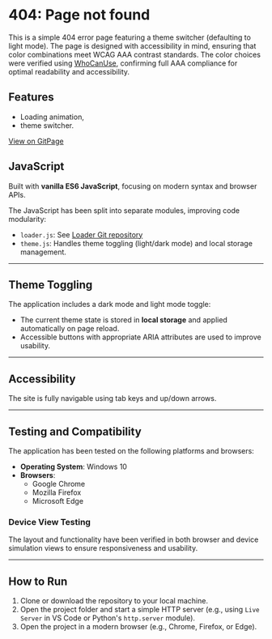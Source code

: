 # 404: Page not found

This is a simple 404 error page featuring a theme switcher (defaulting to light mode). The page is designed with accessibility in mind, ensuring that color combinations meet WCAG AAA contrast standards. The color choices were verified using [WhoCanUse](https://www.whocanuse.com/), confirming full AAA compliance for optimal readability and accessibility.

## Features

- Loading animation,
- theme switcher.

[View on GitPage](https://chrisnajman.github.io/404)

## JavaScript

Built with **vanilla ES6 JavaScript**, focusing on modern syntax and browser APIs.

The JavaScript has been split into separate modules, improving code modularity:

- `loader.js`: See [Loader Git repository](https://github.com/chrisnajman/loader)
- `theme.js`: Handles theme toggling (light/dark mode) and local storage management.

---

## Theme Toggling

The application includes a dark mode and light mode toggle:

- The current theme state is stored in **local storage** and applied automatically on page reload.
- Accessible buttons with appropriate ARIA attributes are used to improve usability.

---

## Accessibility

The site is fully navigable using tab keys and up/down arrows.

---

## Testing and Compatibility

The application has been tested on the following platforms and browsers:

- **Operating System**: Windows 10
- **Browsers**:
  - Google Chrome
  - Mozilla Firefox
  - Microsoft Edge

### Device View Testing

The layout and functionality have been verified in both browser and device simulation views to ensure responsiveness and usability.

---

## How to Run

1. Clone or download the repository to your local machine.
2. Open the project folder and start a simple HTTP server (e.g., using `Live Server` in VS Code or Python's `http.server` module).
3. Open the project in a modern browser (e.g., Chrome, Firefox, or Edge).
